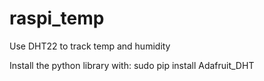 # raspi_temp
Use DHT22 to track temp and humidity

Install the python library with:
 sudo pip install Adafruit_DHT
